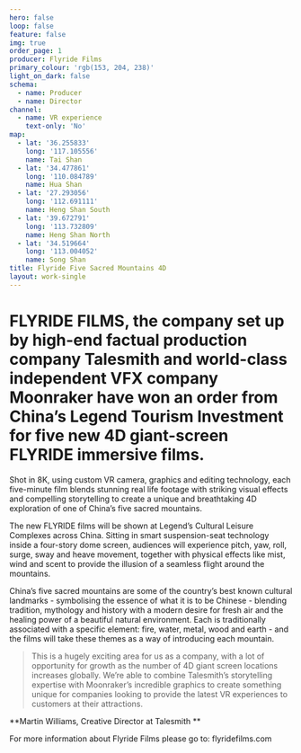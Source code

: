 ```yaml
---
hero: false
loop: false
feature: false
img: true
order_page: 1
producer: Flyride Films
primary_colour: 'rgb(153, 204, 238)'
light_on_dark: false
schema:
  - name: Producer
  - name: Director
channel:
  - name: VR experience
    text-only: 'No'
map:
  - lat: '36.255833'
    long: '117.105556'
    name: Tai Shan
  - lat: '34.477861'
    long: '110.084789'
    name: Hua Shan
  - lat: '27.293056'
    long: '112.691111'
    name: Heng Shan South
  - lat: '39.672791'
    long: '113.732809'
    name: Heng Shan North
  - lat: '34.519664'
    long: '113.004052'
    name: Song Shan
title: Flyride Five Sacred Mountains 4D
layout: work-single
---
```

# FLYRIDE FILMS, the company set up by high-end factual production company Talesmith and world-class independent VFX company Moonraker have won an order from China’s Legend Tourism Investment for five new 4D giant-screen FLYRIDE immersive films.

Shot in 8K, using custom VR camera, graphics and editing technology, each five-minute film blends stunning real life footage with striking visual effects and compelling storytelling to create a unique and breathtaking 4D exploration of one of China’s five sacred mountains. 

The new FLYRIDE films will be shown at Legend’s Cultural Leisure Complexes across China. Sitting in smart suspension-seat technology inside a four-story dome screen, audiences will experience pitch, yaw, roll, surge, sway and heave movement, together with physical effects like mist, wind and scent to provide the illusion of a seamless flight around the mountains. 

China’s five sacred mountains are some of the country’s best known cultural landmarks - symbolising the essence of what it is to be Chinese - blending tradition, mythology and history with a modern desire for fresh air and the healing power of a beautiful natural environment. Each is traditionally associated with a specific element: fire, water, metal, wood and earth - and the films will take these themes as a way of introducing each mountain. 

> This is a hugely exciting area for us as a company, with a lot of opportunity for growth as the number of 4D giant screen locations increases globally. We’re able to combine Talesmith’s storytelling expertise with Moonraker’s incredible graphics to create something unique for companies looking to provide the latest VR experiences to customers at their attractions.

**Martin Williams, Creative Director at Talesmith
**

For more information about Flyride Films please go to: flyridefilms.com

